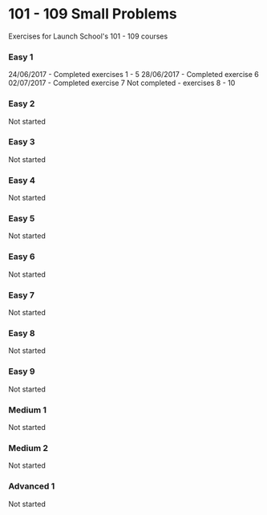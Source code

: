 # 101 - 109 Small Problems

Exercises for Launch School's 101 - 109 courses

### Easy 1

24/06/2017 - Completed exercises 1 - 5
28/06/2017 - Completed exercise 6
02/07/2017 - Completed exercise 7
Not completed - exercises 8 - 10

### Easy 2

Not started

### Easy 3

Not started

### Easy 4

Not started

### Easy 5

Not started

### Easy 6

Not started

### Easy 7

Not started

### Easy 8

Not started

### Easy 9

Not started

### Medium 1

Not started

### Medium 2

Not started

### Advanced 1

Not started
